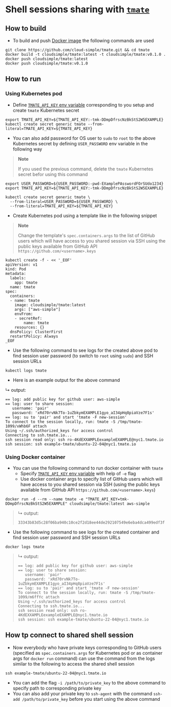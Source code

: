 # Shell sessions sharing with [`tmate`](https://tmate.io)

## How to build

* To build and push [Docker image](https://hub.docker.com/r/cloudsimple/tmate) the following commands are used

```console
git clone https://github.com/cloud-simple/tmate.git && cd tmate
docker build -t cloudsimple/tmate:latest -t cloudsimple/tmate:v0.1.0 .
docker push cloudsimple/tmate:latest
docker push cloudsimple/tmate:v0.1.0
```

## How to run

### Using Kubernetes pod

* Define [`TMATE_API_KEY` env variable](https://tmate.io/#api_key) corresponding to you setup and create `tmate` Kubernetes secret

```console
export TMATE_API_KEY=${TMATE_API_KEY:-tmk-DDmpDfrscNzBkStS2W5EXAMPLE}
kubectl create secret generic tmate --from-literal=TMATE_API_KEY=${TMATE_API_KEY}
```

* You can also add password for OS user to `sudo` to `root` to the above Kubernetes secret by defining `USER_PASSWORD` env variable in the following way

> **Note**
>
> If you used the previous command, delete the `tmate` Kubernetes secret befor using this command

```console
export USER_PASSWORD=${USER_PASSWORD:-pwd-EXamplePAsswordFOrSUdo1234}
export TMATE_API_KEY=${TMATE_API_KEY:-tmk-DDmpDfrscNzBkStS2W5EXAMPLE}

kubectl create secret generic tmate \
  --from-literal=USER_PASSWORD=${USER_PASSWORD} \
  --from-literal=TMATE_API_KEY=${TMATE_API_KEY}
```

* Create Kubernetes pod using a template like in the following snippet

> **Note**
>
> Change the template's `spec.containers.args` to the list of GitHub users which will have access to you shared session via SSH using the public keys available from GitHub API `https://github.com/<username>.keys`

```console
kubectl create -f - << '_EOF'
apiVersion: v1
kind: Pod
metadata:
  labels:
    app: tmate
  name: tmate
spec:
  containers:
  - name: tmate
    image: cloudsimple/tmate:latest
    args: ["aws-simple"]
    envFrom:
    - secretRef:
        name: tmate
    resources: {}
  dnsPolicy: ClusterFirst
  restartPolicy: Always
_EOF
```

* Use the following command to see logs for the created above pod to find session user password (to switch to `root` using `sudo`) and SSH session URLs

```console
kubectl logs tmate
```

* Here is an example output for the above command

↳ output:
```
== log: add public key for github user: aws-simple
== log: user to share session:
   username: 'pair'
   password: 'xRd70rvNk7To-1uZbkymEXAMPLE1gyo_aI34pHq8piaVze7F1s'
== log: su to 'pair' and start 'tmate -F new-session'
To connect to the session locally, run: tmate -S /tmp/tmate-1099/xWhb6F attach
Using ~/.ssh/authorized_keys for access control
Connecting to ssh.tmate.io...
ssh session read only: ssh ro-4KdEXXAMPLEexampleEXAMPLE@nyc1.tmate.io
ssh session: ssh example-tmate/ubuntu-22-04@nyc1.tmate.io
```

### Using Docker container

* You can use the following command to run docker container with `tmate`
  * Specify [`TMATE_API_KEY` env variable](https://tmate.io/#api_key) with help of `-e` flag
  * Use docker container args to specify list of GitHub users which will have access to you shared session via SSH (using the public keys available from GitHub API `https://github.com/<username>.keys`)

```console
docker run -d --rm --name tmate -e "TMATE_API_KEY=tmk-DDmpDfrscNzBkStS2W5EXAMPLE" cloudsimple/tmate:latest aws-simple
```

<blockquote>

↳ output:
```
33343b83d5c28f06ba940c10ce2f2d18ee44de292107549e6eba4dca499edf3f
```
</blockquote>

* Use the following command to see logs for the created container and find session user password and SSH session URLs

```console
docker logs tmate
```

<blockquote>

↳ output:
```
== log: add public key for github user: aws-simple
== log: user to share session:
   username: 'pair'
   password: 'xRd70rvNk7To-1uZbkymEXAMPLE1gyo_aI34pHq8piaVze7F1s'
== log: su to 'pair' and start 'tmate -F new-session'
To connect to the session locally, run: tmate -S /tmp/tmate-1099/m6ffYc attach
Using ~/.ssh/authorized_keys for access control
Connecting to ssh.tmate.io...
ssh session read only: ssh ro-4KdEXXAMPLEexampleEXAMPLE@nyc1.tmate.io
ssh session: ssh example-tmate/ubuntu-22-04@nyc1.tmate.io
```
</blockquote>

## How tp connect to shared shell session

* Now everybody who have private keys corresponding to GitHub users (specified as `spec.containers.args` for Kubernetes pod or as container args for `docker run` command) can use the command from the logs similar to the following to access the shared shell session

```console
ssh example-tmate/ubuntu-22-04@nyc1.tmate.io
```

* You can add the flag `-i /path/to/private_key` to the above command to specify path to corresponding private key
* You can also add your private key to `ssh-agent` with the command `ssh-add /path/to/private_key` before you start using the above command
